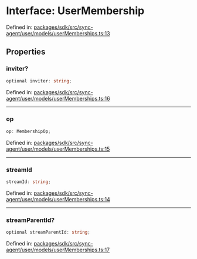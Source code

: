 # Interface: UserMembership

Defined in: [packages/sdk/src/sync-agent/user/models/userMemberships.ts:13](https://github.com/towns-protocol/towns/blob/0db1fd0ac7258e8db8cedfb6183e8eade8284fa1/packages/sdk/src/sync-agent/user/models/userMemberships.ts#L13)

## Properties

### inviter?

```ts
optional inviter: string;
```

Defined in: [packages/sdk/src/sync-agent/user/models/userMemberships.ts:16](https://github.com/towns-protocol/towns/blob/0db1fd0ac7258e8db8cedfb6183e8eade8284fa1/packages/sdk/src/sync-agent/user/models/userMemberships.ts#L16)

***

### op

```ts
op: MembershipOp;
```

Defined in: [packages/sdk/src/sync-agent/user/models/userMemberships.ts:15](https://github.com/towns-protocol/towns/blob/0db1fd0ac7258e8db8cedfb6183e8eade8284fa1/packages/sdk/src/sync-agent/user/models/userMemberships.ts#L15)

***

### streamId

```ts
streamId: string;
```

Defined in: [packages/sdk/src/sync-agent/user/models/userMemberships.ts:14](https://github.com/towns-protocol/towns/blob/0db1fd0ac7258e8db8cedfb6183e8eade8284fa1/packages/sdk/src/sync-agent/user/models/userMemberships.ts#L14)

***

### streamParentId?

```ts
optional streamParentId: string;
```

Defined in: [packages/sdk/src/sync-agent/user/models/userMemberships.ts:17](https://github.com/towns-protocol/towns/blob/0db1fd0ac7258e8db8cedfb6183e8eade8284fa1/packages/sdk/src/sync-agent/user/models/userMemberships.ts#L17)
